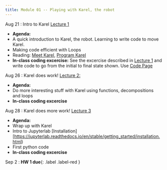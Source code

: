 ```yaml
---
title: Module 01 -- Playing with Karel, the robot
---
```


Aug 21
: Intro to Karel [Lecture 1](../assets/files/MEA_217-Lecture1.pdf)
- **Agenda:** 
- A quick introduction to Karel, the robot. Learning to write code to move Karel.
- Making code efficient with Loops
- Reading: [Meet Karel](https://compedu.stanford.edu/karel-reader/docs/python/en/chapter1.html), [Program Karel](https://compedu.stanford.edu/karel-reader/docs/python/en/chapter2.html)
- **In-class coding excercise:** See the excercise described in [Lecture 1](../assets/files/MEA_217-Lecture1.pdf) and write code to go from the initial to final state shown. Use [Code Page](https://compedu.stanford.edu/karel-reader/docs/python/en/ide.html)

Aug 26 
: Karel does work! [Lecture 2:](../assets/files/MEA_217-Lecture2.pdf)
-  **Agenda:**
-  Do more interesting stuff with Karel using functions, decompositions and loops
- **In-class coding excercise**

Aug 28
: Karel does more work! [Lecture 3](../assets/files/MEA_217-Lecture3.md)
-  **Agenda:**
-  Wrap up with Karel
-  Intro to Jupyterlab   [Installation][https://jupyterlab.readthedocs.io/en/stable/getting_started/installation.html)
-  First python code
- **In-class coding excercise**

Sep 2
: **HW 1 due**{: .label .label-red }
